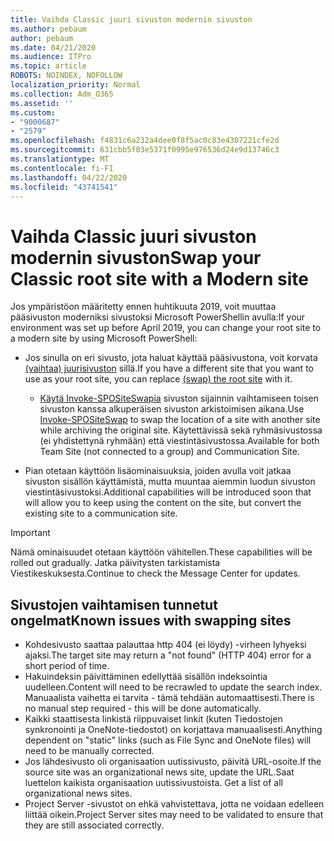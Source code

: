 ```yaml
---
title: Vaihda Classic juuri sivuston modernin sivuston
ms.author: pebaum
author: pebaum
ms.date: 04/21/2020
ms.audience: ITPro
ms.topic: article
ROBOTS: NOINDEX, NOFOLLOW
localization_priority: Normal
ms.collection: Adm_O365
ms.assetid: ''
ms.custom:
- "9000687"
- "2579"
ms.openlocfilehash: f4831c6a232a4dee0f8f5ac0c83e4307221cfe2d
ms.sourcegitcommit: 631cbb5f03e5371f0995e976536d24e9d13746c3
ms.translationtype: MT
ms.contentlocale: fi-FI
ms.lasthandoff: 04/22/2020
ms.locfileid: "43741541"
---
```

# <a name="swap-your-classic-root-site-with-a-modern-site"></a><span data-ttu-id="b2a36-102">Vaihda Classic juuri sivuston modernin sivuston</span><span class="sxs-lookup"><span data-stu-id="b2a36-102">Swap your Classic root site with a Modern site</span></span>

<span data-ttu-id="b2a36-103">Jos ympäristöon määritetty ennen huhtikuuta 2019, voit muuttaa pääsivuston moderniksi sivustoksi Microsoft PowerShellin avulla:</span><span class="sxs-lookup"><span data-stu-id="b2a36-103">If your environment was set up before April 2019, you can change your root site to a modern site by using Microsoft PowerShell:</span></span>

- <span data-ttu-id="b2a36-104">Jos sinulla on eri sivusto, jota haluat käyttää pääsivustona, voit korvata [(vaihtaa) juurisivuston](https://docs.microsoft.com/sharepoint/modern-root-site) sillä.</span><span class="sxs-lookup"><span data-stu-id="b2a36-104">If you have a different site that you want to use as your root site, you can replace [(swap) the root site](https://docs.microsoft.com/sharepoint/modern-root-site) with it.</span></span> 
    - <span data-ttu-id="b2a36-105">[Käytä Invoke-SPOSiteSwapia](https://docs.microsoft.com/powershell/module/sharepoint-online/invoke-spositeswap?view=sharepoint-ps) sivuston sijainnin vaihtamiseen toisen sivuston kanssa alkuperäisen sivuston arkistoimisen aikana.</span><span class="sxs-lookup"><span data-stu-id="b2a36-105">Use [Invoke-SPOSiteSwap](https://docs.microsoft.com/powershell/module/sharepoint-online/invoke-spositeswap?view=sharepoint-ps) to swap the location of a site with another site while archiving the original site.</span></span> <span data-ttu-id="b2a36-106">Käytettävissä sekä ryhmäsivustossa (ei yhdistettynä ryhmään) että viestintäsivustossa.</span><span class="sxs-lookup"><span data-stu-id="b2a36-106">Available for both Team Site (not connected to a group) and Communication Site.</span></span> 

- <span data-ttu-id="b2a36-107">Pian otetaan käyttöön lisäominaisuuksia, joiden avulla voit jatkaa sivuston sisällön käyttämistä, mutta muuntaa aiemmin luodun sivuston viestintäsivustoksi.</span><span class="sxs-lookup"><span data-stu-id="b2a36-107">Additional capabilities will be introduced soon that will allow you to keep using the content on the site, but convert the existing site to a communication site.</span></span> 
>[!Important]
><span data-ttu-id="b2a36-108">Nämä ominaisuudet otetaan käyttöön vähitellen.</span><span class="sxs-lookup"><span data-stu-id="b2a36-108">These capabilities will be rolled out gradually.</span></span> <span data-ttu-id="b2a36-109">Jatka päivitysten tarkistamista Viestikeskuksesta.</span><span class="sxs-lookup"><span data-stu-id="b2a36-109">Continue to check the Message Center for updates.</span></span> 

## <a name="known-issues-with-swapping-sites"></a><span data-ttu-id="b2a36-110">Sivustojen vaihtamisen tunnetut ongelmat</span><span class="sxs-lookup"><span data-stu-id="b2a36-110">Known issues with swapping sites</span></span>

- <span data-ttu-id="b2a36-111">Kohdesivusto saattaa palauttaa http 404 (ei löydy) -virheen lyhyeksi ajaksi.</span><span class="sxs-lookup"><span data-stu-id="b2a36-111">The target site may return a "not found" (HTTP 404) error for a short period of time.</span></span>
- <span data-ttu-id="b2a36-112">Hakuindeksin päivittäminen edellyttää sisällön indeksointia uudelleen.</span><span class="sxs-lookup"><span data-stu-id="b2a36-112">Content will need to be recrawled to update the search index.</span></span> <span data-ttu-id="b2a36-113">Manuaalista vaihetta ei tarvita - tämä tehdään automaattisesti.</span><span class="sxs-lookup"><span data-stu-id="b2a36-113">There is no manual step required - this will be done automatically.</span></span>
- <span data-ttu-id="b2a36-114">Kaikki staattisesta linkistä riippuvaiset linkit (kuten Tiedostojen synkronointi ja OneNote-tiedostot) on korjattava manuaalisesti.</span><span class="sxs-lookup"><span data-stu-id="b2a36-114">Anything dependent on "static" links (such as File Sync and OneNote files) will need to be manually corrected.</span></span>
- <span data-ttu-id="b2a36-115">Jos lähdesivusto oli organisaation uutissivusto, päivitä URL-osoite.</span><span class="sxs-lookup"><span data-stu-id="b2a36-115">If the source site was an organizational news site, update the URL.</span></span><span data-ttu-id="b2a36-116">Saat luettelon kaikista organisaation uutissivustoista.</span><span class="sxs-lookup"><span data-stu-id="b2a36-116"> Get a list of all organizational news sites.</span></span>
- <span data-ttu-id="b2a36-117">Project Server -sivustot on ehkä vahvistettava, jotta ne voidaan edelleen liittää oikein.</span><span class="sxs-lookup"><span data-stu-id="b2a36-117">Project Server sites may need to be validated to ensure that they are still associated correctly.</span></span>
